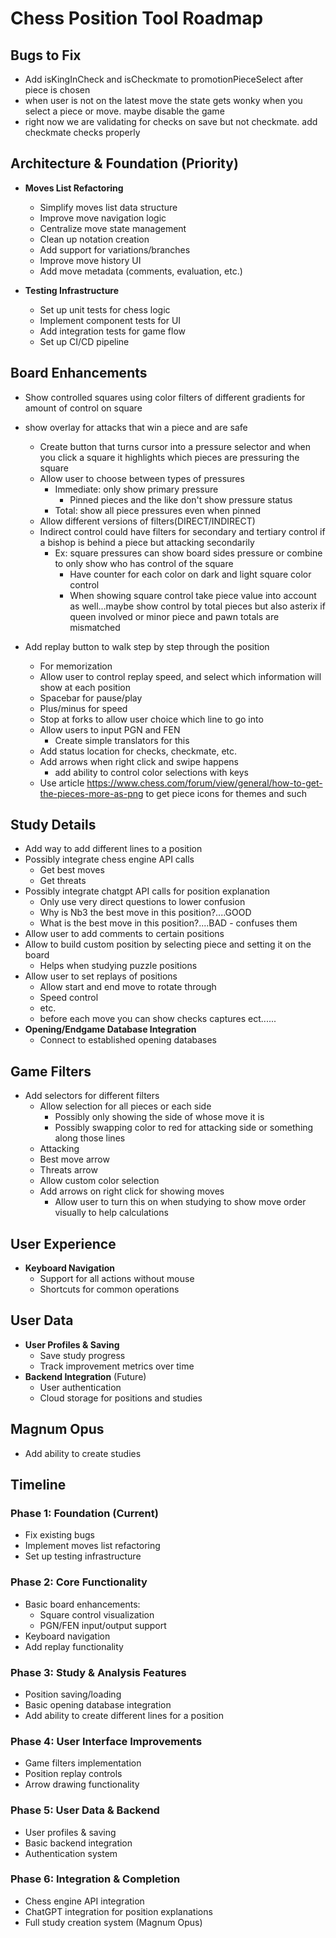 # Chess Position Tool Roadmap

## Bugs to Fix

- Add isKingInCheck and isCheckmate to promotionPieceSelect after piece is chosen
- when user is not on the latest move the state gets wonky when you select a piece or move. maybe disable the game
- right now we are validating for checks on save but not checkmate. add checkmate checks properly

## Architecture & Foundation (Priority)

- **Moves List Refactoring**

  - Simplify moves list data structure
  - Improve move navigation logic
  - Centralize move state management
  - Clean up notation creation
  - Add support for variations/branches
  - Improve move history UI
  - Add move metadata (comments, evaluation, etc.)

- **Testing Infrastructure**
  - Set up unit tests for chess logic
  - Implement component tests for UI
  - Add integration tests for game flow
  - Set up CI/CD pipeline

## Board Enhancements

- Show controlled squares using color filters of different gradients for amount of control on square
- show overlay for attacks that win a piece and are safe

  - Create button that turns cursor into a pressure selector and when you click a square it highlights which pieces are pressuring the square
  - Allow user to choose between types of pressures
    - Immediate: only show primary pressure
      - Pinned pieces and the like don't show pressure status
    - Total: show all piece pressures even when pinned
  - Allow different versions of filters(DIRECT/INDIRECT)
  - Indirect control could have filters for secondary and tertiary control if a bishop is behind a piece but attacking secondarily
    - Ex: square pressures can show board sides pressure or combine to only show who has control of the square
      - Have counter for each color on dark and light square color control
      - When showing square control take piece value into account as well...maybe show control by total pieces but also asterix if queen involved or minor piece and pawn totals are mismatched

- Add replay button to walk step by step through the position
  - For memorization
  - Allow user to control replay speed, and select which information will show at each position
  - Spacebar for pause/play
  - Plus/minus for speed
  - Stop at forks to allow user choice which line to go into
  - Allow users to input PGN and FEN
    - Create simple translators for this
  - Add status location for checks, checkmate, etc.
  - Add arrows when right click and swipe happens
    - add ability to control color selections with keys
  - Use article https://www.chess.com/forum/view/general/how-to-get-the-pieces-more-as-png to get piece icons for themes and such

## Study Details

- Add way to add different lines to a position
- Possibly integrate chess engine API calls
  - Get best moves
  - Get threats
- Possibly integrate chatgpt API calls for position explanation
  - Only use very direct questions to lower confusion
  - Why is Nb3 the best move in this position?....GOOD
  - What is the best move in this position?....BAD - confuses them
- Allow user to add comments to certain positions
- Allow to build custom position by selecting piece and setting it on the board
  - Helps when studying puzzle positions
- Allow user to set replays of positions
  - Allow start and end move to rotate through
  - Speed control
  - etc.
  - before each move you can show checks captures ect......
- **Opening/Endgame Database Integration**
  - Connect to established opening databases

## Game Filters

- Add selectors for different filters
  - Allow selection for all pieces or each side
    - Possibly only showing the side of whose move it is
    - Possibly swapping color to red for attacking side or something along those lines
  - Attacking
  - Best move arrow
  - Threats arrow
  - Allow custom color selection
  - Add arrows on right click for showing moves
    - Allow user to turn this on when studying to show move order visually to help calculations

## User Experience

- **Keyboard Navigation**
  - Support for all actions without mouse
  - Shortcuts for common operations

## User Data

- **User Profiles & Saving**
  - Save study progress
  - Track improvement metrics over time
- **Backend Integration** (Future)
  - User authentication
  - Cloud storage for positions and studies

## Magnum Opus

- Add ability to create studies

## Timeline

### Phase 1: Foundation (Current)

- Fix existing bugs
- Implement moves list refactoring
- Set up testing infrastructure

### Phase 2: Core Functionality

- Basic board enhancements:
  - Square control visualization
  - PGN/FEN input/output support
- Keyboard navigation
- Add replay functionality

### Phase 3: Study & Analysis Features

- Position saving/loading
- Basic opening database integration
- Add ability to create different lines for a position

### Phase 4: User Interface Improvements

- Game filters implementation
- Position replay controls
- Arrow drawing functionality

### Phase 5: User Data & Backend

- User profiles & saving
- Basic backend integration
- Authentication system

### Phase 6: Integration & Completion

- Chess engine API integration
- ChatGPT integration for position explanations
- Full study creation system (Magnum Opus)
